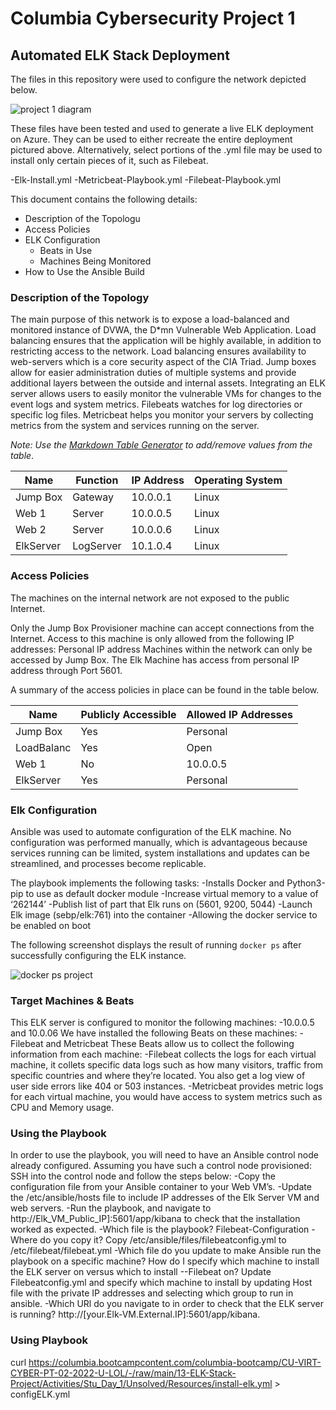 # Columbia Cybersecurity Project 1
## Automated ELK Stack Deployment

The files in this repository were used to configure the network depicted below.

![project 1 diagram](https://user-images.githubusercontent.com/56736648/169594192-ac973e8a-68eb-41f6-82fd-99ed35348cb4.png)


These files have been tested and used to generate a live ELK deployment on Azure. They can be used to either recreate the entire deployment pictured above. Alternatively, select portions of the .yml file may be used to install only certain pieces of it, such as Filebeat.

  -Elk-Install.yml
  -Metricbeat-Playbook.yml
  -Filebeat-Playbook.yml


This document contains the following details:
- Description of the Topologu
- Access Policies
- ELK Configuration
  - Beats in Use
  - Machines Being Monitored
- How to Use the Ansible Build


### Description of the Topology

The main purpose of this network is to expose a load-balanced and monitored instance of DVWA, the D*mn Vulnerable Web Application.
Load balancing ensures that the application will be highly available, in addition to restricting access to the network. Load balancing ensures availability to web-servers which is a core security aspect of the CIA Triad. Jump boxes allow for easier administration duties of multiple systems and provide additional layers between the outside and internal assets.
Integrating an ELK server allows users to easily monitor the vulnerable VMs for changes to the event logs and system metrics.
Filebeats watches for log directories or specific log files.
Metricbeat helps you monitor your servers by collecting metrics from the system and services running on the server.

_Note: Use the [Markdown Table Generator](http://www.tablesgenerator.com/markdown_tables) to add/remove values from the table_.

| Name     | Function | IP Address | Operating System |
|----------|----------|------------|------------------|
| Jump Box | Gateway  | 10.0.0.1   | Linux            |
| Web 1    | Server   | 10.0.0.5   | Linux            |
| Web 2    | Server   | 10.0.0.6   | Linux            |
| ElkServer| LogServer| 10.1.0.4   | Linux            |

### Access Policies

The machines on the internal network are not exposed to the public Internet. 

Only the Jump Box Provisioner machine can accept connections from the Internet. Access to this machine is only allowed from the following IP addresses:
Personal IP address
Machines within the network can only be accessed by Jump Box. The Elk Machine has access from personal IP address through Port 5601.

A summary of the access policies in place can be found in the table below.

| Name     | Publicly Accessible | Allowed IP Addresses |
|----------|---------------------|----------------------|
| Jump Box | Yes                 | Personal             |
|LoadBalanc| Yes                 | Open                 |
| Web 1    | No                  | 10.0.0.5             |
| ElkServer| Yes                 | Personal             |
### Elk Configuration

Ansible was used to automate configuration of the ELK machine. No configuration was performed manually, which is advantageous because services running can be limited, system installations and updates can be streamlined, and processes become replicable.

The playbook implements the following tasks:
-Installs Docker and Python3-pip to use as default docker module
-Increase virtual memory to a value of ‘262144’
-Publish list of part that Elk runs on (5601, 9200, 5044)
-Launch Elk image (sebp/elk:761) into the container
-Allowing the docker service to be enabled on boot


The following screenshot displays the result of running `docker ps` after successfully configuring the ELK instance.

![docker ps project](https://user-images.githubusercontent.com/56736648/169595454-a75d2c28-76f3-4f3f-9ed7-2bf4bc0bb897.png)


### Target Machines & Beats
This ELK server is configured to monitor the following machines:
-10.0.0.5 and 10.0.06
We have installed the following Beats on these machines:
-Filebeat and Metricbeat
These Beats allow us to collect the following information from each machine:
-Filebeat collects the logs for each virtual machine, it collets specific data logs such as how many visitors, traffic from specific countries and where they’re located. You also get a log view of user side errors like 404 or 503 instances. 
-Metricbeat provides metric logs for each virtual machine, you would have access to system metrics such as CPU and Memory usage.

### Using the Playbook
In order to use the playbook, you will need to have an Ansible control node already configured. Assuming you have such a control node provisioned:
SSH into the control node and follow the steps below:
-Copy the configuration file from your Ansible container to your Web VM’s.
-Update the /etc/ansible/hosts file to include IP addresses of the Elk Server VM and web servers.
-Run the playbook, and navigate to http://Elk_VM_Public_IP]:5601/app/kibana to check that the installation worked as expected.
-Which file is the playbook? Filebeat-Configuration
-Where do you copy it? Copy /etc/ansible/files/filebeatconfig.yml to /etc/filebeat/filebeat.yml
-Which file do you update to make Ansible run the playbook on a specific machine? How do I specify which machine to install the ELK server on versus which to install --Filebeat on? Update Filebeatconfig.yml and specify which machine to install by updating Host file with the private IP addresses and selecting which group to run in ansible.
-Which URl do you navigate to in order to check that the ELK server is running? http://[your.Elk-VM.External.IP]:5601/app/kibana.

### Using Playbook
curl https://columbia.bootcampcontent.com/columbia-bootcamp/CU-VIRT-CYBER-PT-02-2022-U-LOL/-/raw/main/13-ELK-Stack-Project/Activities/Stu_Day_1/Unsolved/Resources/install-elk.yml > configELK.yml
